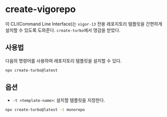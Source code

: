 # create-vigorepo

이 CLI(Command Line Interface)는 `vigor-13` 전용 레포지토리 템플릿을 간편하게 설치할 수 있도록 도와준다. `create-turbo`에서 영감을 받았다.

## 사용법

다음의 명령어를 사용하여 레포지토리 템플릿을 설치할 수 있다.

```bash
npx create-turbo@latest
```

## 옵션

- `-t <template-name>`: 설치할 템플릿을 지정한다.

```bash
npx create-turbo@latest -t monorepo
```
